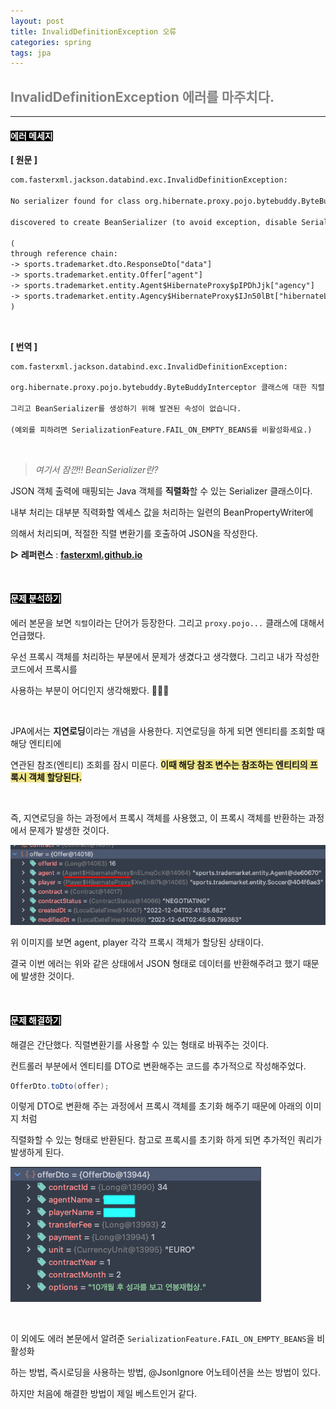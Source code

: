 ```yaml
---
layout: post
title: InvalidDefinitionException 오류
categories: spring
tags: jpa
---
```


## <span style="color:gray">InvalidDefinitionException 에러를 마주치다.</span>

---

#### <span style="background-color:black; color:white">에러 메세지</span>

**[ 원문 ]**

```txt
com.fasterxml.jackson.databind.exc.InvalidDefinitionException: 

No serializer found for class org.hibernate.proxy.pojo.bytebuddy.ByteBuddyInterceptor and no properties 

discovered to create BeanSerializer (to avoid exception, disable SerializationFeature.FAIL_ON_EMPTY_BEANS) 

(
through reference chain: 
-> sports.trademarket.dto.ResponseDto["data"]
-> sports.trademarket.entity.Offer["agent"]
-> sports.trademarket.entity.Agent$HibernateProxy$pIPDhJjk["agency"]
-> sports.trademarket.entity.Agency$HibernateProxy$IJn50lBt["hibernateLazyInitializer"]
)
```

<br>

**[ 번역 ]**

```txt
com.fasterxml.jackson.databind.exc.InvalidDefinitionException: 

org.hibernate.proxy.pojo.bytebuddy.ByteBuddyInterceptor 클래스에 대한 직렬 변환기를 찾을 수 없습니다.

그리고 BeanSerializer를 생성하기 위해 발견된 속성이 없습니다.

(예외를 피하려면 SerializationFeature.FAIL_ON_EMPTY_BEANS를 비활성화세요.)
```

<br>

> <em>여기서 잠깐!! BeanSerializer란?</em>

JSON 객체 출력에 매핑되는 Java 객체를 **직렬화**할 수 있는 Serializer 클래스이다.

내부 처리는 대부분 직력화할 엑세스 값을 처리하는 일련의 BeanPropertyWriter에 

의해서 처리되며, 적절한 직렬 변환기를 호출하여 JSON을 작성한다.

**▷ 레퍼런스** : **<a href="https://fasterxml.github.io/jackson-databind/javadoc/2.5/com/fasterxml/jackson/databind/ser/BeanSerializer.html" target="_blank">fasterxml.github.io</a>**

<br>

#### <span style="background-color:black; color:white">문제 분석하기</span>

에러 본문을 보면 `직렬`이라는 단어가 등장한다. 그리고 `proxy.pojo...` 클래스에 대해서 언급했다.

우선 프록시 객체를 처리하는 부분에서 문제가 생겼다고 생각했다. 그리고 내가 작성한 코드에서 프록시를

사용하는 부분이 어디인지 생각해봤다. 🤔🤔🤔

<br>

JPA에서는 **지연로딩**이라는 개념을 사용한다. 지연로딩을 하게 되면 엔티티를 조회할 때 해당 엔티티에 

연관된 참조(엔티티) 조회를 잠시 미룬다. **<span style="background-color:#F0E68C">이때 해당 참조 변수는 참조하는 엔티티의 프록시 객체 할당된다.</span>**

<br>

즉, 지연로딩을 하는 과정에서 프록시 객체를 사용했고, 이 프록시 객체를 반환하는 과정에서 문제가 발생한 것이다.

<img src = "/assets/img/jpa/error/offer.png">

위 이미지를 보면 agent, player 각각 프록시 객체가 할당된 상태이다. 

결국 이번 에러는 위와 같은 상태에서 JSON 형태로 데이터를 반환해주려고 했기 때문에 발생한 것이다.

<br>

#### <span style="background-color:black; color:white">문제 해결하기</span>

해결은 간단했다. 직렬변환기를 사용할 수 있는 형태로 바꿔주는 것이다.

컨트롤러 부분에서 엔티티를 DTO로 변환해주는 코드를 추가적으로 작성해주었다.

```java
OfferDto.toDto(offer);
```

이렇게 DTO로 변환해 주는 과정에서 프록시 객체를 초기화 해주기 때문에 아래의 이미지 처럼 

직렬화할 수 있는 형태로 반환된다. 참고로 프록시를 초기화 하게 되면 추가적인 쿼리가 발생하게 된다.

<img src = "/assets/img/jpa/error/offerDto.png"><br>

<br>

이 외에도 에러 본문에서 알려준 `SerializationFeature.FAIL_ON_EMPTY_BEANS`을 비활성화

하는 방법, 즉시로딩을 사용하는 방법, @JsonIgnore 어노테이션을 쓰는 방법이 있다.

하지만 처음에 해결한 방법이 제일 베스트인거 같다. 

